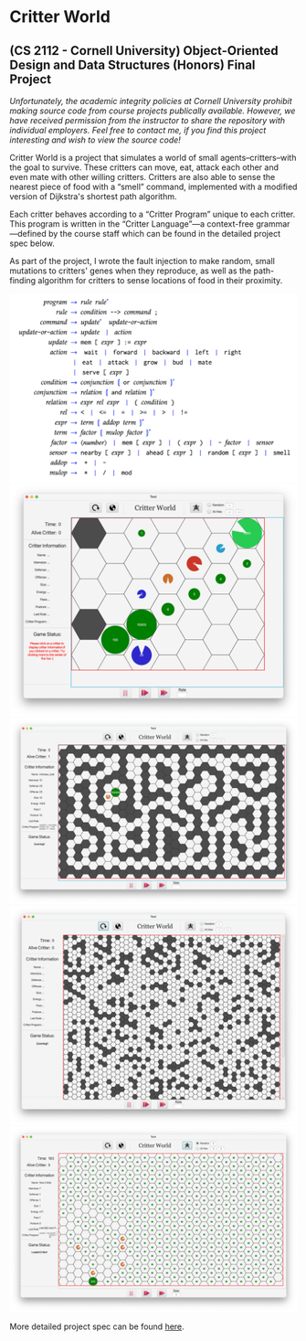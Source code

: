 # Critter World

## (CS 2112 - Cornell University) Object-Oriented Design and Data Structures (Honors) Final Project

*Unfortunately, the academic integrity policies at Cornell University prohibit making source code from course projects publically available. However, we have received permission from the instructor to share the repository with individual employers. Feel free to contact me, if you find this project interesting and wish to view the source code!*

Critter World is a project that simulates a world of small agents–critters–with the goal to survive. These critters can move, eat, attack each other and even mate with other willing critters. Critters are also able to sense the nearest piece of food with a “smell” command, implemented with a modified version of Dijkstra's shortest path algorithm. 

Each critter behaves according to a “Critter Program” unique to each critter. This program is written in the “Critter Language”—a context-free grammar—defined by the course staff which can be found in the detailed project spec below. 

As part of the project, I wrote the fault injection to make random, small mutations to critters' genes when they reproduce, as well as the path-finding algorithm for critters to sense locations of food in their proximity.

![alt text](/img/0.png)
![alt text](/img/1.png)
![alt text](/img/2.png)
![alt text](/img/3.png)
![alt text](/img/4.png)

More detailed project spec can be found [here](https://www.cs.cornell.edu/courses/cs2112/2020fa/project/project.pdf?1606926715). 
